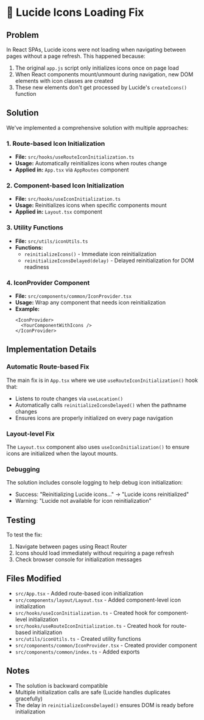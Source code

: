 # 🔧 Lucide Icons Loading Fix

## Problem
In React SPAs, Lucide icons were not loading when navigating between pages without a page refresh. This happened because:

1. The original `app.js` script only initializes icons once on page load
2. When React components mount/unmount during navigation, new DOM elements with icon classes are created
3. These new elements don't get processed by Lucide's `createIcons()` function

## Solution
We've implemented a comprehensive solution with multiple approaches:

### 1. Route-based Icon Initialization
- **File:** `src/hooks/useRouteIconInitialization.ts`
- **Usage:** Automatically reinitializes icons when routes change
- **Applied in:** `App.tsx` via `AppRoutes` component

### 2. Component-based Icon Initialization
- **File:** `src/hooks/useIconInitialization.ts`
- **Usage:** Reinitializes icons when specific components mount
- **Applied in:** `Layout.tsx` component

### 3. Utility Functions
- **File:** `src/utils/iconUtils.ts`
- **Functions:**
  - `reinitializeIcons()` - Immediate icon reinitialization
  - `reinitializeIconsDelayed(delay)` - Delayed reinitialization for DOM readiness

### 4. IconProvider Component
- **File:** `src/components/common/IconProvider.tsx`
- **Usage:** Wrap any component that needs icon reinitialization
- **Example:**
  ```tsx
  <IconProvider>
    <YourComponentWithIcons />
  </IconProvider>
  ```

## Implementation Details

### Automatic Route-based Fix
The main fix is in `App.tsx` where we use `useRouteIconInitialization()` hook that:
- Listens to route changes via `useLocation()`
- Automatically calls `reinitializeIconsDelayed()` when the pathname changes
- Ensures icons are properly initialized on every page navigation

### Layout-level Fix
The `Layout.tsx` component also uses `useIconInitialization()` to ensure icons are initialized when the layout mounts.

### Debugging
The solution includes console logging to help debug icon initialization:
- Success: "Reinitializing Lucide icons..." → "Lucide icons reinitialized"
- Warning: "Lucide not available for icon reinitialization"

## Testing
To test the fix:
1. Navigate between pages using React Router
2. Icons should load immediately without requiring a page refresh
3. Check browser console for initialization messages

## Files Modified
- `src/App.tsx` - Added route-based icon initialization
- `src/components/layout/Layout.tsx` - Added component-level icon initialization
- `src/hooks/useIconInitialization.ts` - Created hook for component-level initialization
- `src/hooks/useRouteIconInitialization.ts` - Created hook for route-based initialization
- `src/utils/iconUtils.ts` - Created utility functions
- `src/components/common/IconProvider.tsx` - Created provider component
- `src/components/common/index.ts` - Added exports

## Notes
- The solution is backward compatible
- Multiple initialization calls are safe (Lucide handles duplicates gracefully)
- The delay in `reinitializeIconsDelayed()` ensures DOM is ready before initialization




